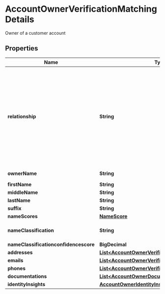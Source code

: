 

# AccountOwnerVerificationMatchingDetails

Owner of a customer account

## Properties

| Name | Type | Description | Notes |
|------------ | ------------- | ------------- | -------------|
|**relationship** | **String** | The type of relationship to the account: * \&quot;AUTHORIZED_USER\&quot;  * \&quot;BUSINESS\&quot;  * \&quot;FOR_BENEFIT_OF_PRIMARY\&quot;  * \&quot;FOR_BENEFIT_OF_PRIMARY_JOINT_RESTRICTED\&quot;  * \&quot;FOR_BENEFIT_OF_SECONDARY\&quot;  * \&quot;FOR_BENEFIT_OF_SECONDARY_JOINT_RESTRICTED\&quot;  * \&quot;FOR_BENEFIT_OF_SOLE_OWNER_RESTRICTED\&quot;  * \&quot;POWER_OF_ATTORNEY\&quot;  * \&quot;PRIMARY_JOINT_TENANTS\&quot;  * \&quot;PRIMARY\&quot;  * \&quot;PRIMARY_BORROWER\&quot;  * \&quot;PRIMARY_JOINT\&quot;  * \&quot;SECONDARY\&quot;  * \&quot;SECONDARY_JOINT_TENANTS\&quot;  * \&quot;SECONDARY_BORROWER\&quot;  * \&quot;SECONDARY_JOINT\&quot;  * \&quot;SOLE_OWNER\&quot;  * \&quot;TRUSTEE\&quot;  * \&quot;UNIFORM_TRANSFER_TO_MINOR\&quot; |  [optional] |
|**ownerName** | **String** | The full name of the account owner. Multiple account owners are returned in one string per the source data from the institution. |  |
|**firstName** | **String** | The first name of the account holder |  [optional] |
|**middleName** | **String** | The middle name of the account holder |  [optional] |
|**lastName** | **String** | The last name of the account holder |  [optional] |
|**suffix** | **String** | A generational or academic suffix |  [optional] |
|**nameScores** | [**NameScore**](NameScore.md) |  |  |
|**nameClassification** | **String** | The classification of the account holder: * \&quot;person / personal / home\&quot; * \&quot;business\&quot; * \&quot;other\&quot; |  |
|**nameClassificationconfidencescore** | **BigDecimal** | The confidence score 0 – 1.0 of the name classification. |  [optional] |
|**addresses** | [**List&lt;AccountOwnerVerificationMatchingAddress&gt;**](AccountOwnerVerificationMatchingAddress.md) | List of addresses |  [optional] |
|**emails** | [**List&lt;AccountOwnerVerificationMatchingEmail&gt;**](AccountOwnerVerificationMatchingEmail.md) | List of emails |  [optional] |
|**phones** | [**List&lt;AccountOwnerVerificationPhone&gt;**](AccountOwnerVerificationPhone.md) | List of phones |  [optional] |
|**documentations** | [**List&lt;AccountOwnerDocumentation&gt;**](AccountOwnerDocumentation.md) | List of account owner documentation |  [optional] |
|**identityInsights** | [**AccountOwnerIdentityInsights**](AccountOwnerIdentityInsights.md) |  |  [optional] |



